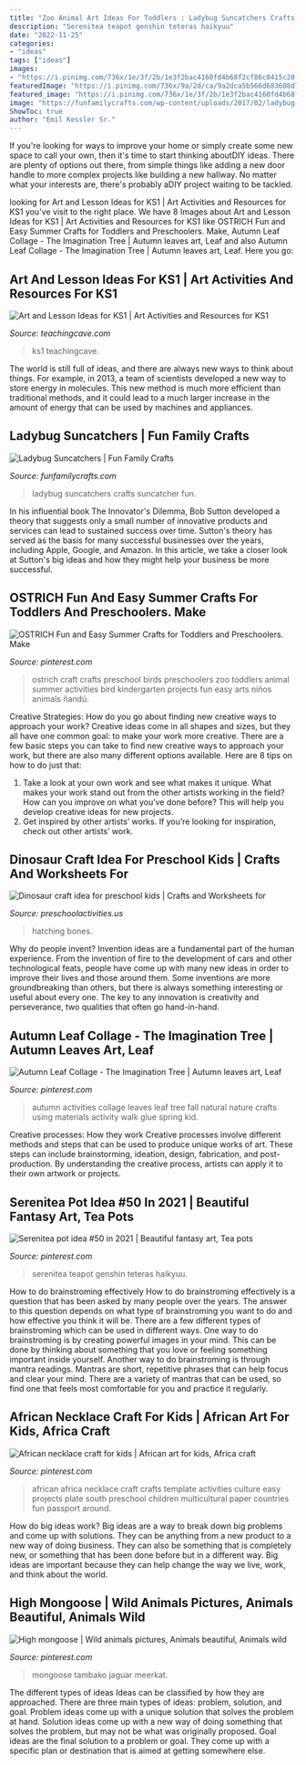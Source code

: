 ```yaml
---
title: "Zoo Animal Art Ideas For Toddlers : Ladybug Suncatchers Crafts Suncatcher Fun"
description: "Serenitea teapot genshin teteras haikyuu"
date: "2022-11-25"
categories:
- "ideas"
tags: ["ideas"]
images:
- "https://i.pinimg.com/736x/1e/3f/2b/1e3f2bac4160fd4b68f2cf86c0415c20--passport-template-educational-crafts.jpg"
featuredImage: "https://i.pinimg.com/736x/9a/2d/ca/9a2dca5b566d683608d74864da753961--art-activities-for-kids-autumn-activities.jpg"
featured_image: "https://i.pinimg.com/736x/1e/3f/2b/1e3f2bac4160fd4b68f2cf86c0415c20--passport-template-educational-crafts.jpg"
image: "https://funfamilycrafts.com/wp-content/uploads/2017/02/ladybug-suncatcher.jpg"
ShowToc: true
author: "Emil Kessler Sr."
---
```



If you're looking for ways to improve your home or simply create some new space to call your own, then it's time to start thinking aboutDIY ideas. There are plenty of options out there, from simple things like adding a new door handle to more complex projects like building a new hallway. No matter what your interests are, there's probably aDIY project waiting to be tackled.

	

		
looking for Art and Lesson Ideas for KS1 | Art Activities and Resources for KS1 you've visit to the right place. We have 8 Images about Art and Lesson Ideas for KS1 | Art Activities and Resources for KS1 like OSTRICH Fun and Easy Summer Crafts for Toddlers and Preschoolers. Make, Autumn Leaf Collage - The Imagination Tree | Autumn leaves art, Leaf and also Autumn Leaf Collage - The Imagination Tree | Autumn leaves art, Leaf. Here you go:
		
    
## Art And Lesson Ideas For KS1 | Art Activities And Resources For KS1

<img loading=lazy src="https://www.teachingcave.com/wp-content/uploads/2013/11/animal-art.jpg" onerror="this.onerror=null;this.src='https://tse1.mm.bing.net/th?id=OIP.JDDepR3Cm70xP143TLl2BwAAAA&amp;pid=15.1';" alt="Art and Lesson Ideas for KS1 | Art Activities and Resources for KS1">

_Source: teachingcave.com_

>ks1 teachingcave. 

	

The world is still full of ideas, and there are always new ways to think about things. For example, in 2013, a team of scientists developed a new way to store energy in molecules. This new method is much more efficient than traditional methods, and it could lead to a much larger increase in the amount of energy that can be used by machines and appliances.

    
## Ladybug Suncatchers | Fun Family Crafts

<img loading=lazy src="https://funfamilycrafts.com/wp-content/uploads/2017/02/ladybug-suncatcher.jpg" onerror="this.onerror=null;this.src='https://tse1.mm.bing.net/th?id=OIP.1-dLNaXmmRdWP98g0PWSwwHaJ4&amp;pid=15.1';" alt="Ladybug Suncatchers | Fun Family Crafts">

_Source: funfamilycrafts.com_

>ladybug suncatchers crafts suncatcher fun. 

	

In his influential book The Innovator's Dilemma, Bob Sutton developed a theory that suggests only a small number of innovative products and services can lead to sustained success over time. Sutton's theory has served as the basis for many successful businesses over the years, including Apple, Google, and Amazon. In this article, we take a closer look at Sutton's big ideas and how they might help your business be more successful.

    
## OSTRICH Fun And Easy Summer Crafts For Toddlers And Preschoolers. Make

<img loading=lazy src="https://i.pinimg.com/736x/3d/39/ce/3d39ce7597e5fa506ffa85e2f2f65d2c--ostrich-craft-for-kids-ostrich-craft-preschool.jpg" onerror="this.onerror=null;this.src='https://tse1.mm.bing.net/th?id=OIP.wriPvsNyZoctPx8LA92lHAAAAA&amp;pid=15.1';" alt="OSTRICH Fun and Easy Summer Crafts for Toddlers and Preschoolers. Make">

_Source: pinterest.com_

>ostrich craft crafts preschool birds preschoolers zoo toddlers animal summer activities bird kindergarten projects fun easy arts niños animals ñandú. 

	

Creative Strategies: How do you go about finding new creative ways to approach your work?
Creative ideas come in all shapes and sizes, but they all have one common goal: to make your work more creative. There are a few basic steps you can take to find new creative ways to approach your work, but there are also many different options available. Here are 8 tips on how to do just that: 
1. Take a look at your own work and see what makes it unique. What makes your work stand out from the other artists working in the field? How can you improve on what you’ve done before? This will help you develop creative ideas for new projects. 
2. Get inspired by other artists’ works. If you’re looking for inspiration, check out other artists’ work.

    
## Dinosaur Craft Idea For Preschool Kids | Crafts And Worksheets For

<img loading=lazy src="https://www.preschoolactivities.us/wp-content/uploads/2015/01/hatching-babay-dinosaur-craft.jpg" onerror="this.onerror=null;this.src='https://tse2.mm.bing.net/th?id=OIP.os_9qvYfYvDFbCwaZOLZBgHaJ3&amp;pid=15.1';" alt="Dinosaur craft idea for preschool kids | Crafts and Worksheets for">

_Source: preschoolactivities.us_

>hatching bones. 

	

Why do people invent?
Invention ideas are a fundamental part of the human experience. From the invention of fire to the development of cars and other technological feats, people have come up with many new ideas in order to improve their lives and those around them. Some inventions are more groundbreaking than others, but there is always something interesting or useful about every one. The key to any innovation is creativity and perseverance, two qualities that often go hand-in-hand.

    
## Autumn Leaf Collage - The Imagination Tree | Autumn Leaves Art, Leaf

<img loading=lazy src="https://i.pinimg.com/736x/9a/2d/ca/9a2dca5b566d683608d74864da753961--art-activities-for-kids-autumn-activities.jpg" onerror="this.onerror=null;this.src='https://tse4.mm.bing.net/th?id=OIP._WxW4J8r3llLlLtg2z6DZwHaJ8&amp;pid=15.1';" alt="Autumn Leaf Collage - The Imagination Tree | Autumn leaves art, Leaf">

_Source: pinterest.com_

>autumn activities collage leaves leaf tree fall natural nature crafts using materials activity walk glue spring kid. 

	

Creative processes: How they work
Creative processes involve different methods and steps that can be used to produce unique works of art. These steps can include brainstorming, ideation, design, fabrication, and post-production. By understanding the creative process, artists can apply it to their own artwork or projects.

    
## Serenitea Pot Idea #50 In 2021 | Beautiful Fantasy Art, Tea Pots

<img loading=lazy src="https://i.pinimg.com/736x/3b/f9/30/3bf930d89b0d57fc672e7fdf137eefd3.jpg" onerror="this.onerror=null;this.src='https://tse1.mm.bing.net/th?id=OIP.8awkZQXP4nAeiZgHNkbEdQHaEK&amp;pid=15.1';" alt="Serenitea pot idea #50 in 2021 | Beautiful fantasy art, Tea pots">

_Source: pinterest.com_

>serenitea teapot genshin teteras haikyuu. 

	

How to do brainstroming effectively
How to do brainstroming effectively is a question that has been asked by many people over the years. The answer to this question depends on what type of brainstroming you want to do and how effective you think it will be. There are a few different types of brainstroming which can be used in different ways. 
One way to do brainstroming is by creating powerful images in your mind. This can be done by thinking about something that you love or feeling something important inside yourself. Another way to do brainstroming is through mantra readings. Mantras are short, repetitive phrases that can help focus and clear your mind. There are a variety of mantras that can be used, so find one that feels most comfortable for you and practice it regularly.

    
## African Necklace Craft For Kids | African Art For Kids, Africa Craft

<img loading=lazy src="https://i.pinimg.com/736x/1e/3f/2b/1e3f2bac4160fd4b68f2cf86c0415c20--passport-template-educational-crafts.jpg" onerror="this.onerror=null;this.src='https://tse4.mm.bing.net/th?id=OIP.5_LCw8-YqF0puiJgeoZuLwHaMH&amp;pid=15.1';" alt="African necklace craft for kids | African art for kids, Africa craft">

_Source: pinterest.com_

>african africa necklace craft crafts template activities culture easy projects plate south preschool children multicultural paper countries fun passport around. 

	

How do big ideas work?
Big ideas are a way to break down big problems and come up with solutions. They can be anything from a new product to a new way of doing business. They can also be something that is completely new, or something that has been done before but in a different way. Big ideas are important because they can help change the way we live, work, and think about the world.

    
## High Mongoose | Wild Animals Pictures, Animals Beautiful, Animals Wild

<img loading=lazy src="https://i.pinimg.com/736x/b0/cb/24/b0cb24e92ef0d1b60555b592c6692312--baby-animals-wild-animals.jpg" onerror="this.onerror=null;this.src='https://tse1.mm.bing.net/th?id=OIP.cmVD4lliQwzYTFaqEL5RJQHaMr&amp;pid=15.1';" alt="High mongoose | Wild animals pictures, Animals beautiful, Animals wild">

_Source: pinterest.com_

>mongoose tambako jaguar meerkat. 

	

The different types of ideas
Ideas can be classified by how they are approached. There are three main types of ideas: problem, solution, and goal. Problem ideas come up with a unique solution that solves the problem at hand. Solution ideas come up with a new way of doing something that solves the problem, but may not be what was originally proposed. Goal ideas are the final solution to a problem or goal. They come up with a specific plan or destination that is aimed at getting somewhere else.

